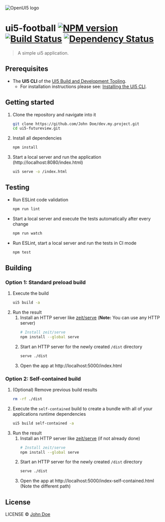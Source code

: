 ![OpenUI5 logo](http://openui5.org/images/OpenUI5_new_big_side.png)

# ui5-football [![NPM version][npm-image]][npm-url] [![Build Status][travis-image]][travis-url] [![Dependency Status][daviddm-image]][daviddm-url]

> A simple ui5 application.

## Prerequisites
- The **UI5 CLI** of the [UI5 Build and Development Tooling](https://github.com/SAP/ui5-tooling#installing-the-ui5-cli).
    - For installation instructions please see: [Installing the UI5 CLI](https://github.com/SAP/ui5-tooling#installing-the-ui5-cli).

## Getting started
1. Clone the repository and navigate into it
    ```sh
    git clone https://github.com/John Doe/dev.my.project.git
    cd ui5-futureview.git
    ```
1. Install all dependencies
    ```sh
    npm install
    ```

1. Start a local server and run the application (http://localhost:8080/index.html)
    ```sh
    ui5 serve -o /index.html
    ```

## Testing
* Run ESLint code validation
    ```sh
    npm run lint
    ```
* Start a local server and execute the tests automatically after every change
    ```sh
    npm run watch
    ```
* Run ESLint, start a local server and run the tests in CI mode
    ```sh
    npm test
    ```
## Building
### Option 1: Standard preload build
1. Execute the build
    ```sh
    ui5 build -a
    ```
1. Run the result
    1. Install an HTTP server like [zeit/serve](https://www.npmjs.com/package/serve) (**Note:** You can use any HTTP server)
        ```sh
        # Install zeit/serve
        npm install --global serve
        ```
    1. Start an HTTP server for the newly created `/dist` directory
        ```sh
        serve ./dist
        ```
    1. Open the app at http://localhost:5000/index.html

### Option 2: Self-contained build
1. (Optional) Remove previous build results
   ```sh
   rm -rf ./dist
   ```
1. Execute the `self-contained` build to create a bundle with all of your applications runtime dependencies
    ```sh
    ui5 build self-contained -a
    ```
1. Run the result
    1. Install an HTTP server like [zeit/serve](https://www.npmjs.com/package/serve) (if not already done)
        ```sh
        # Install zeit/serve
        npm install --global serve
        ```
    1. Start an HTTP server for the newly created `/dist` directory
        ```sh
        serve ./dist
        ```
    1. Open the app at http://localhost:5000/index-self-contained.html (Note the different path)


## License

LICENSE © [John Doe](mailto:john@doe.com)


[npm-image]: https://badge.fury.io/js/generator-ui5-boilerplate.svg
[npm-url]: https://npmjs.org/package/generator-ui5-boilerplate
[travis-image]: https://travis-ci.org/nlsltz/generator-ui5-boilerplate.svg?branch=master
[travis-url]: https://travis-ci.org/nlsltz/generator-ui5-boilerplate
[daviddm-image]: https://david-dm.org/nlsltz/generator-ui5-boilerplate.svg?theme=shields.io
[daviddm-url]: https://david-dm.org/nlsltz/generator-ui5-boilerplate
